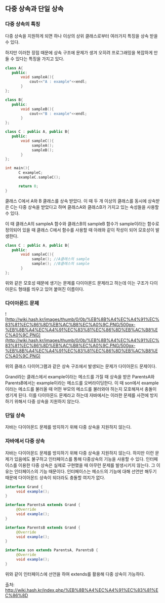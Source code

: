 ## 다중 상속과 단일 상속

### 다중 상속의 특징
다중 상속을 지원하게 되면 하나 이상의 상위 클래스로부터 여러가지 특징을 상속 받을 수 있다. 

하지만 이러한 장점 때문에 상속 구조에 문제가 생겨 오히려 프로그래밍을 복잡하게 만들 수 있다는 특징을 가지고 있다.

```cpp
class A{
   public:
       void sampleA(){
           cout<<"A : example"<<endl;
       }
};

class B{
   public:
       void sampleB(){
           cout<<"B : example"<<endl;
       }
};

class C : public A, public B{
   public:
       void sampleC(){
            sampleA();
            sampleB();
       }
};

int main(){
      C exampleC;
      exampleC.sampleC();

      return 0;
}

```

클래스 C에서 A와 B 클래스를 상속 받았다. 이 때 두 개 이상의 클래스를 동시에 상속받은 C는 다중 상속을 받았다고 하며 클래스A와 클래스B가 가지고 있는 속성들을 사용할 수 있다.

이 때 클래스A의 sampleA 함수와 클래스B의 sampleB 함수가 sample이라는 함수로 정의되어 있을 때 클래스 C에서 함수를 사용할 때 아래와 같이 작성이 되어 모호성이 발생한다.

```cpp
class C : public A, public B{
   public:
       void sampleC(){
            sample(); //A클래스의 sample
            sample(); //B클래스의 sample
       }
};
```

위와 같은 모호성 때문에 생기는 문제를 다이아몬드 문제라고 하는데 이는 구조가 다이아몬드 형태를 띄우고 있어 붙여진 이름이다.

### **다이아몬드 문제**

![http://wiki.hash.kr/images/thumb/0/0b/%EB%8B%A4%EC%A4%91%EC%83%81%EC%86%8D%EB%AC%B8%EC%A0%9C.PNG/500px-%EB%8B%A4%EC%A4%91%EC%83%81%EC%86%8D%EB%AC%B8%EC%A0%9C.PNG](http://wiki.hash.kr/images/thumb/0/0b/%EB%8B%A4%EC%A4%91%EC%83%81%EC%86%8D%EB%AC%B8%EC%A0%9C.PNG/500px-%EB%8B%A4%EC%A4%91%EC%83%81%EC%86%8D%EB%AC%B8%EC%A0%9C.PNG)

위의 클래스 다이어그램과 같은 상속 구조에서 발생되는 문제가 다이아몬드 문제이다. 

Grand라는 클래스에서 example이라는 메소드를 가질 때 상속을 받은 ParentsA와 ParentsB에서는 example이라는 메소드를 오버라이딩한다. 이 때 son에서 example이라는 메소드를 불러올 때 어떤 부모의 메소드를 불러와야 하는지 모호해져서 충돌이 생기게 된다. 이를 다이아몬드 문제라고 하는데 자바에서는 이러한 문제를 사전에 방지하기 위해서 다중 상속을 지원하지 않는다.

### 단일 상속

자바는 다이아몬드 문제를 방지하기 위해 다중 상속을 지원하지 않는다.

### 자바에서 다중 상속

자바는 다이아몬드 문제를 방지하기 위해 다중 상속을 지원하지 않는다. 하지만 이런 문제가 있음에도 불구하고 인터페이스를 통해 다중상속의 기능을 사용할 수 있다. 인터페이스를 이용한 다중 상속은 실제로 구현했을 때 아무런 문제를 발생시키지 않는다. 그 이유는 인터페이스의 기능 때문이다. 인터페이스는 메소드의 기능에 대해 선언만 해두기 때문에 다이아몬드 상속이 되더라도 충돌할 여지가 없다.

```java
interface Grand {
     void example();
}

interface ParentsA extends Grand {
     @Override
     void example();
}

interface ParentsB extends Grand {
     @Override
     void example();
}

interface son extends ParentsA, ParentsB {
     @Override
     void example();
}

```

위와 같이 인터페이스에 선언을 하여 extends를 활용해 다중 상속이 가능하다.

출처: http://wiki.hash.kr/index.php/%EB%8B%A4%EC%A4%91%EC%83%81%EC%86%8D